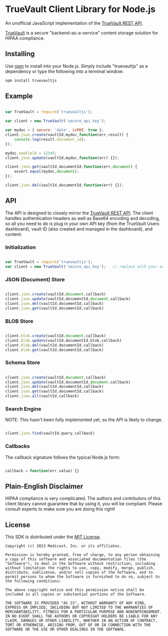 # TrueVault Client Library for Node.js 

An unofficial JavaScript implementation of the [TrueVault REST API](https://www.truevault.com/rest-api.html).

[TrueVault](https://www.truevault.com/) is a secure "backend-as-a-service" content storage solution for HIPAA compliance.  

## Installing

Use 
[npm](http://npmjs.org) to install into your Node.js. Simply include "truevaultjs" as a dependency or type the following into a terminal window:

```sh
npm install truevaultjs
```

## Example

```js

var TrueVault = require('truevaultjs');

var client = new TrueVault('secure_api_key');

var mydoc = { secure: 'data', isPHI: true };
client.json.create(vaultId,mydoc,function(err,result) {
    console.log(result.document_id);
});

mydoc.newField = 12345;
client.json.update(vaultId,mydoc,function(err) {});

client.json.get(vaultId,documentId,function(err,document) {
    assert.equal(mydoc,document);
});

client.json.del(vaultId,documentId,function(err) {});

```

## API

The API is designed to closely mirror the [TrueVault REST API](https://www.truevault.com/rest-api.html).  The client handles authentication headers as well as Base64 encoding and decoding, so all you need to do is plug in your own API key (from the TrueVault Users dashboard), vault ID (also created and managed in the dashboard), and content.

### Initialization

```js

var TrueVault = require('truevaultjs');
var client = new TrueVault('secure_api_key');	// replace with your own

```

### JSON (Document) Store

```js

client.json.create(vaultId,document,callback)
client.json.update(vaultId,documentId,document,callback)
client.json.del(vaultId,documentId,callback)
client.json.get(vaultId,documentId,callback)

```

### BLOB Store

```js

client.blob.create(vaultId,document,callback)
client.blob.update(vaultId,documentId,blob,callback)
client.blob.del(vaultId,documentId,callback)
client.blob.get(vaultId,documentId,callback)

```

### Schema Store

```js

client.json.create(vaultId,document,callback)
client.json.update(vaultId,documentId,document,callback)
client.json.del(vaultId,documentId,callback)
client.json.get(vaultId,documentId,callback)
client.json.all(vaultId,callback)

```

### Search Engine

NOTE: This hasn't been fully implemented yet, so the API is likely to change.

```js

client.json.find(vaultId,query,callback)

```

### Callbacks

The callback signature follows the typical Node.js form:

```js

callback = function(err,value) {}

```


## Plain-English Disclaimer

HIPAA compliance is very complicated.  The authors and contrbutors of this client library cannot guarantee that by using it, you will be compliant.  Please consult experts to make sure you are doing this right!

## License

This SDK is distributed under the
[MIT License](http://opensource.org/licenses/MIT).

```no-highlight
Copyright (c) 2013 Medicast, Inc. or its affiliates.

Permission is hereby granted, free of charge, to any person obtaining a copy of this software and associated documentation files (the "Software"), to deal in the Software without restriction, including without limitation the rights to use, copy, modify, merge, publish, distribute, sublicense, and/or sell copies of the Software, and to permit persons to whom the Software is furnished to do so, subject to the following conditions:

The above copyright notice and this permission notice shall be included in all copies or substantial portions of the Software.

THE SOFTWARE IS PROVIDED "AS IS", WITHOUT WARRANTY OF ANY KIND, EXPRESS OR IMPLIED, INCLUDING BUT NOT LIMITED TO THE WARRANTIES OF MERCHANTABILITY, FITNESS FOR A PARTICULAR PURPOSE AND NONINFRINGEMENT. IN NO EVENT SHALL THE AUTHORS OR COPYRIGHT HOLDERS BE LIABLE FOR ANY CLAIM, DAMAGES OR OTHER LIABILITY, WHETHER IN AN ACTION OF CONTRACT, TORT OR OTHERWISE, ARISING FROM, OUT OF OR IN CONNECTION WITH THE SOFTWARE OR THE USE OR OTHER DEALINGS IN THE SOFTWARE.
```